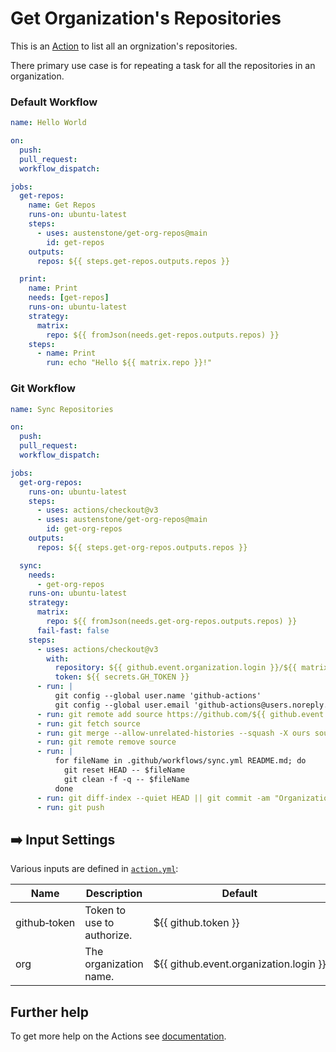 # Get Organization's Repositories

This is an [Action](https://docs.github.com/en/actions) to list all an orgnization's repositories.

There primary use case is for repeating a task for all the repositories in an organization.

### Default Workflow
```yml
name: Hello World

on:
  push:
  pull_request:
  workflow_dispatch:

jobs:
  get-repos:
    name: Get Repos
    runs-on: ubuntu-latest
    steps:
      - uses: austenstone/get-org-repos@main
        id: get-repos
    outputs:
      repos: ${{ steps.get-repos.outputs.repos }}

  print:
    name: Print
    needs: [get-repos]
    runs-on: ubuntu-latest
    strategy:
      matrix:
        repo: ${{ fromJson(needs.get-repos.outputs.repos) }}
    steps:
      - name: Print
        run: echo "Hello ${{ matrix.repo }}!"
```

### Git Workflow
```yml
name: Sync Repositories

on:
  push:
  pull_request:
  workflow_dispatch:

jobs:
  get-org-repos:
    runs-on: ubuntu-latest
    steps:
      - uses: actions/checkout@v3
      - uses: austenstone/get-org-repos@main
        id: get-org-repos
    outputs:
      repos: ${{ steps.get-org-repos.outputs.repos }}

  sync:
    needs:
      - get-org-repos
    runs-on: ubuntu-latest
    strategy:
      matrix:
        repo: ${{ fromJson(needs.get-org-repos.outputs.repos) }}
      fail-fast: false
    steps:
      - uses: actions/checkout@v3
        with:
          repository: ${{ github.event.organization.login }}/${{ matrix.repo }}
          token: ${{ secrets.GH_TOKEN }}
      - run: |
          git config --global user.name 'github-actions'
          git config --global user.email 'github-actions@users.noreply.github.com'
      - run: git remote add source https://github.com/${{ github.event.organization.login }}/${{ github.event.repository.name }}
      - run: git fetch source
      - run: git merge --allow-unrelated-histories --squash -X ours source/main
      - run: git remote remove source
      - run: |
          for fileName in .github/workflows/sync.yml README.md; do
            git reset HEAD -- $fileName
            git clean -f -q -- $fileName
          done 
      - run: git diff-index --quiet HEAD || git commit -am "Organization sync"
      - run: git push
```

## ➡️ Input Settings
Various inputs are defined in [`action.yml`](action.yml):

| Name | Description | Default |
| --- | - | - |
| github&#x2011;token | Token to use to authorize. | ${{&nbsp;github.token&nbsp;}} |
| org | The organization name. | ${{&nbsp;github.event.organization.login&nbsp;}} |

## Further help
To get more help on the Actions see [documentation](https://docs.github.com/en/actions).
